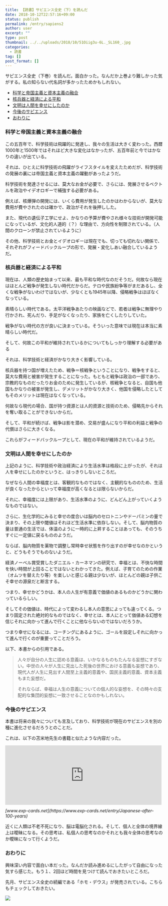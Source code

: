 ```yaml
---
title: 【読書】サピエンス全史（下）を読んだ
date: 2018-10-12T22:57:16+09:00
status: publish
permalink: /entry/sapiens2
author: user
excerpt: ""
type: post
thumbnail: ../../uploads/2018/10/51Oiig3u-6L._SL160_.jpg
categories:
  - 読書
tag: []
post_format: []
---
```


サピエンス全史（下巻）を読んだ。面白かった。なんだか上巻より難しかった気がする。私の知らない代名詞が多かったためかもしれない。

- [科学と帝国主義と資本主義の融合](#%E7%A7%91%E5%AD%A6%E3%81%A8%E5%B8%9D%E5%9B%BD%E4%B8%BB%E7%BE%A9%E3%81%A8%E8%B3%87%E6%9C%AC%E4%B8%BB%E7%BE%A9%E3%81%AE%E8%9E%8D%E5%90%88)
- [核兵器と経済による平和](#%E6%A0%B8%E5%85%B5%E5%99%A8%E3%81%A8%E7%B5%8C%E6%B8%88%E3%81%AB%E3%82%88%E3%82%8B%E5%B9%B3%E5%92%8C)
- [文明は人間を幸せにしたのか](#%E6%96%87%E6%98%8E%E3%81%AF%E4%BA%BA%E9%96%93%E3%82%92%E5%B9%B8%E3%81%9B%E3%81%AB%E3%81%97%E3%81%9F%E3%81%AE%E3%81%8B)
- [今後のサピエンス](#%E4%BB%8A%E5%BE%8C%E3%81%AE%E3%82%B5%E3%83%94%E3%82%A8%E3%83%B3%E3%82%B9)
- [おわりに](#%E3%81%8A%E3%82%8F%E3%82%8A%E3%81%AB)

### 科学と帝国主義と資本主義の融合

この五百年で、科学技術は飛躍的に発達し、我々の生活は大きく変わった。西暦1000年と1500年ではそれほど大きな変化はなかったが、五百年前と今ではかなりの違いが出ている。

それは、ひとえに科学技術の飛躍がライフスタイルを変えたためだが、科学技術の発展の裏には帝国主義と資本主義の躍動があったようだ。

科学技術を発達させるには、莫大なお金が必要で、さらには、発展させるベクトルを政治やイデオロギーで補強する必要がある。

例えば、核爆弾の開発には、いくら費用が発生したのかはわからないが、莫大な費用が費やされたのは確かで、政治がそれを後押しした。

また、現代の遺伝子工学にせよ、かなりの予算が費やされ様々な技術が開発可能になっているが、文化的人道的（？）な理由で、方向性を制限されている。（人間のクローンが禁止されているように）

その他、科学技術とお金とイデオロギーは現在でも、切っても切れない関係で、それぞれがフィードバックループの形で、発展・変化しあい融合しているようだ。

### 核兵器と経済による平和

現在は、人類の歴史始まって以来、最も平和な時代なのだそうだ。何故なら現在はほとんど戦争が発生しない時代だからだ。テロや民族紛争等がまだあるし、全くな戦争がないわけではないが、少なくとも1945年以降、侵略戦争はほぼなくなっている。

素晴らしい時代である。太平洋戦争あたりの映画などで、若者は戦争に無理やり行かされ、死んだり、手足がなくなったり、家族を亡くしたりしていた。

戦争がない時代の方が良いに決まっている。そういった意味では現在は本当に素晴らしい時代だ。

そして、何故この平和が維持されているかについてもしっかり理解する必要がある

それは、科学技術と経済がかなり大きく影響している。

核兵器を持つ国が増えたため、戦争＝核戦争ということになり、戦争をすると、莫大な費用と被害が発生することになった。もともと戦争は政治の一部であり、宗教的なものだったりお金のために発生しているが、核戦争となると、自国も他国もかなりの被害が発生し、デメリットがかなり大きく、他国を侵略したとしてもそのメリットは現在はなくなっている。

何故なら現代の場合、国が持つ資源とは人的資源と技術のため、侵略先からそれを奪い取ることができないからだ。

そして、平和が続けば、戦争は影を潜め、交易が盛んになり平和の利益と戦争の代償はさらに大きくなる。

これらがフィードバックループとして、現在の平和が維持されているようだ。

### 文明は人間を幸せにしたのか

上記のように、科学技術や政治経済により生活水準は格段に上がったが、それは人を幸せにしたのかというと、はっきりしないところだ。

なぜなら人間の幸福度とは、客観的なものではなく、主観的なもののため、生活が良くなったからといって幸福度が高くなるとは限らないからだ。

それに、幸福度には上限があり、生活水準のように、どんどん上がっていくようなものではない。

さらに、生化学的にみると幸せの度合いは脳内のセロトニンやドーパミンの量で決まり、その上限や閾値はそれほど生活水準に依存しない。そして、脳内物質の量は普通の生活では、体温のように一時的に上昇することはあっても、そのうちすぐに一定値に戻るもののようだ。

ならば、脳内物質を薬物で調整し常時幸せ状態を作り出すのが幸せなのかというと、どうもそうでものないようだ。

経済ノーベル賞受賞したダニエル・カーネマンの研究で、幸福とは、不快な時間を快い時間が上回ることではないとわかってきた。例えば、子育てのための作業（オムツを替えたり等）を楽しいと感じる親は少ないが、ほとんどの親は子供こそ幸せの源泉だと断言する。

つまり、幸せかどうかは、本人の人生が有意義で価値のあるものかどうかに関わっているらしい。

そしてその価値は、時代によって変わるし本人の意思によっても違ってくる。つまり固定された絶対的なものではなく、幸せとは、本人にとって価値ある幻想を信じそれに向かって進んで行くことに他ならないのではないだろうか。

つまり幸せになるには、コーチングにあるように、ゴールを設定しそれに向かって進んで行くのが重要ってことだろう。

以下、本書からの引用である。

> 人々が自分の人生に認める意義は、いかなるものもたんなる妄想にすぎない。中世の人々が人生に見出した死後の世界における意義も妄想であり、現代人が人生に見出す人間至上主義的意義や、国民主義的意義、資本主義もまた妄想だ。
>
> それならば、幸福は人生の意義についての個人的な妄想を、その時々の支配的な集団的妄想に一致させることなのかもしれない。

### 今後のサピエンス

本書は将来の我々についても言及しており、科学技術が現在のサピエンスを別の種に進化させるだろうとのことだ。

これは、以下の苫米地先生の書籍と似たような内容だった。

<iframe class="embed-card embed-blogcard" frameborder="0" scrolling="no" src="https://hatenablog-parts.com/embed?url=https%3A%2F%2Fwww.exp-cards.net%2Fentry%2FJapanese-after-100-years" style="display: block; width: 100%; height: 190px; max-width: 500px; margin: 10px 0px;" title="【読書】「百年後の日本人」を読んだ - 経験値カード"></iframe><cite class="hatena-citation">[www.exp-cards.net](https://www.exp-cards.net/entry/Japanese-after-100-years)</cite>

近くに人類は不老不死になり、脳は電脳化される。そして、個人と全体の境界線上は曖昧になる。その思考は、私個人の思考なのかそれとも我々全体の思考なのか曖昧になって行くようだ。

### おわりに

興味深い内容で面白い本だった。なんだか読み進めるにしたがって自由になった気すら感じた。もう１、2回ほど時間を見つけて読んでおきたいところだ。

先月、サピエンス全史の続編である「ホモ・デウス」が発売されている。こちらもチェックしておきたい。

[![](https://images-fe.ssl-images-amazon.com/images/I/51Oiig3u-6L._SL160_.jpg)](https://www.amazon.co.jp/exec/obidos/asin/4309226728/psypanica02-22/)

